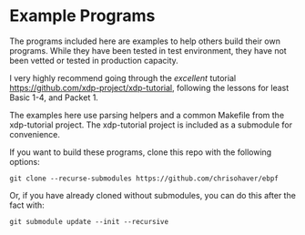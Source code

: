 # Example Programs

The programs included here are examples to help others build their own programs.  While they have been tested
in test environment, they have not been vetted or tested in production capacity.

I very highly recommend going through the *excellent* tutorial https://github.com/xdp-project/xdp-tutorial, following
the lessons for least Basic 1-4, and Packet 1.

The examples here use parsing helpers and a common Makefile from the xdp-tutorial project. The xdp-tutorial project is
included as a submodule for convenience.

If you want to build these programs, clone this repo with the following options:

```
git clone --recurse-submodules https://github.com/chrisohaver/ebpf
```

Or, if you have already cloned without submodules, you can do this after the fact with:

```
git submodule update --init --recursive
```

